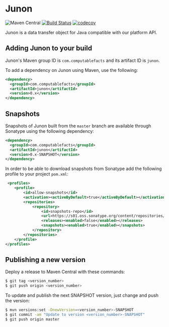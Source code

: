 # Junon

![Maven Central](https://img.shields.io/maven-central/v/com.computablefacts/junon)
[![Build Status](https://travis-ci.com/computablefacts/junon.svg?branch=master)](https://travis-ci.com/computablefacts/junon)
[![codecov](https://codecov.io/gh/computablefacts/junon/branch/master/graph/badge.svg)](https://codecov.io/gh/computablefacts/junon)

Junon is a data transfer object for Java compatible with our platform API.

## Adding Junon to your build

Junon's Maven group ID is `com.computablefacts` and its artifact ID is `junon`.

To add a dependency on Junon using Maven, use the following:

```xml
<dependency>
  <groupId>com.computablefacts</groupId>
  <artifactId>junon</artifactId>
  <version>0.x</version>
</dependency>
```

## Snapshots 

Snapshots of Junon built from the `master` branch are available through Sonatype 
using the following dependency:

```xml
<dependency>
  <groupId>com.computablefacts</groupId>
  <artifactId>junon</artifactId>
  <version>0.x-SNAPSHOT</version>
</dependency>
```

In order to be able to download snapshots from Sonatype add the following profile 
to your project `pom.xml`:

```xml
 <profiles>
    <profile>
        <id>allow-snapshots</id>
        <activation><activeByDefault>true</activeByDefault></activation>
        <repositories>
            <repository>
                <id>snapshots-repo</id>
                <url>https://s01.oss.sonatype.org/content/repositories/snapshots</url>
                <releases><enabled>false</enabled></releases>
                <snapshots><enabled>true</enabled></snapshots>
            </repository>
        </repositories>
    </profile>
</profiles>
```

## Publishing a new version

Deploy a release to Maven Central with these commands:

```bash
$ git tag <version_number>
$ git push origin <version_number>
```

To update and publish the next SNAPSHOT version, just change and push the version:

```bash
$ mvn versions:set -DnewVersion=<version_number>-SNAPSHOT
$ git commit -am "Update to version <version_number>-SNAPSHOT"
$ git push origin master
```
